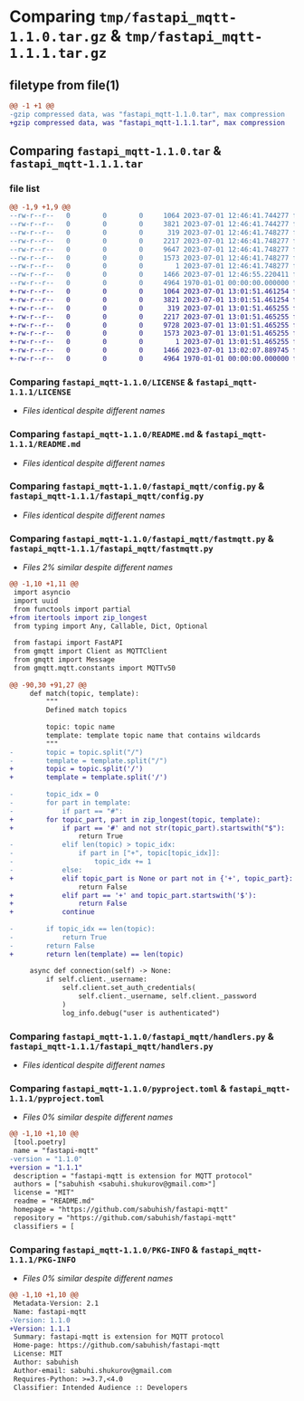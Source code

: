 # Comparing `tmp/fastapi_mqtt-1.1.0.tar.gz` & `tmp/fastapi_mqtt-1.1.1.tar.gz`

## filetype from file(1)

```diff
@@ -1 +1 @@
-gzip compressed data, was "fastapi_mqtt-1.1.0.tar", max compression
+gzip compressed data, was "fastapi_mqtt-1.1.1.tar", max compression
```

## Comparing `fastapi_mqtt-1.1.0.tar` & `fastapi_mqtt-1.1.1.tar`

### file list

```diff
@@ -1,9 +1,9 @@
--rw-r--r--   0        0        0     1064 2023-07-01 12:46:41.744277 fastapi_mqtt-1.1.0/LICENSE
--rw-r--r--   0        0        0     3821 2023-07-01 12:46:41.744277 fastapi_mqtt-1.1.0/README.md
--rw-r--r--   0        0        0      319 2023-07-01 12:46:41.748277 fastapi_mqtt-1.1.0/fastapi_mqtt/__init__.py
--rw-r--r--   0        0        0     2217 2023-07-01 12:46:41.748277 fastapi_mqtt-1.1.0/fastapi_mqtt/config.py
--rw-r--r--   0        0        0     9647 2023-07-01 12:46:41.748277 fastapi_mqtt-1.1.0/fastapi_mqtt/fastmqtt.py
--rw-r--r--   0        0        0     1573 2023-07-01 12:46:41.748277 fastapi_mqtt-1.1.0/fastapi_mqtt/handlers.py
--rw-r--r--   0        0        0        1 2023-07-01 12:46:41.748277 fastapi_mqtt-1.1.0/fastapi_mqtt/py.typed
--rw-r--r--   0        0        0     1466 2023-07-01 12:46:55.220411 fastapi_mqtt-1.1.0/pyproject.toml
--rw-r--r--   0        0        0     4964 1970-01-01 00:00:00.000000 fastapi_mqtt-1.1.0/PKG-INFO
+-rw-r--r--   0        0        0     1064 2023-07-01 13:01:51.461254 fastapi_mqtt-1.1.1/LICENSE
+-rw-r--r--   0        0        0     3821 2023-07-01 13:01:51.461254 fastapi_mqtt-1.1.1/README.md
+-rw-r--r--   0        0        0      319 2023-07-01 13:01:51.465255 fastapi_mqtt-1.1.1/fastapi_mqtt/__init__.py
+-rw-r--r--   0        0        0     2217 2023-07-01 13:01:51.465255 fastapi_mqtt-1.1.1/fastapi_mqtt/config.py
+-rw-r--r--   0        0        0     9728 2023-07-01 13:01:51.465255 fastapi_mqtt-1.1.1/fastapi_mqtt/fastmqtt.py
+-rw-r--r--   0        0        0     1573 2023-07-01 13:01:51.465255 fastapi_mqtt-1.1.1/fastapi_mqtt/handlers.py
+-rw-r--r--   0        0        0        1 2023-07-01 13:01:51.465255 fastapi_mqtt-1.1.1/fastapi_mqtt/py.typed
+-rw-r--r--   0        0        0     1466 2023-07-01 13:02:07.889745 fastapi_mqtt-1.1.1/pyproject.toml
+-rw-r--r--   0        0        0     4964 1970-01-01 00:00:00.000000 fastapi_mqtt-1.1.1/PKG-INFO
```

### Comparing `fastapi_mqtt-1.1.0/LICENSE` & `fastapi_mqtt-1.1.1/LICENSE`

 * *Files identical despite different names*

### Comparing `fastapi_mqtt-1.1.0/README.md` & `fastapi_mqtt-1.1.1/README.md`

 * *Files identical despite different names*

### Comparing `fastapi_mqtt-1.1.0/fastapi_mqtt/config.py` & `fastapi_mqtt-1.1.1/fastapi_mqtt/config.py`

 * *Files identical despite different names*

### Comparing `fastapi_mqtt-1.1.0/fastapi_mqtt/fastmqtt.py` & `fastapi_mqtt-1.1.1/fastapi_mqtt/fastmqtt.py`

 * *Files 2% similar despite different names*

```diff
@@ -1,10 +1,11 @@
 import asyncio
 import uuid
 from functools import partial
+from itertools import zip_longest
 from typing import Any, Callable, Dict, Optional
 
 from fastapi import FastAPI
 from gmqtt import Client as MQTTClient
 from gmqtt import Message
 from gmqtt.mqtt.constants import MQTTv50
 
@@ -90,30 +91,27 @@
     def match(topic, template):
         """
         Defined match topics
 
         topic: topic name
         template: template topic name that contains wildcards
         """
-        topic = topic.split("/")
-        template = template.split("/")
+        topic = topic.split('/')
+        template = template.split('/')
 
-        topic_idx = 0
-        for part in template:
-            if part == "#":
+        for topic_part, part in zip_longest(topic, template):
+            if part == '#' and not str(topic_part).startswith("$"):
                 return True
-            elif len(topic) > topic_idx:
-                if part in ["+", topic[topic_idx]]:
-                    topic_idx += 1
-            else:
+            elif topic_part is None or part not in {'+', topic_part}:
                 return False
+            elif part == '+' and topic_part.startswith('$'):
+                return False
+            continue
 
-        if topic_idx == len(topic):
-            return True
-        return False
+        return len(template) == len(topic)
 
     async def connection(self) -> None:
         if self.client._username:
             self.client.set_auth_credentials(
                 self.client._username, self.client._password
             )
             log_info.debug("user is authenticated")
```

### Comparing `fastapi_mqtt-1.1.0/fastapi_mqtt/handlers.py` & `fastapi_mqtt-1.1.1/fastapi_mqtt/handlers.py`

 * *Files identical despite different names*

### Comparing `fastapi_mqtt-1.1.0/pyproject.toml` & `fastapi_mqtt-1.1.1/pyproject.toml`

 * *Files 0% similar despite different names*

```diff
@@ -1,10 +1,10 @@
 [tool.poetry]
 name = "fastapi-mqtt"
-version = "1.1.0"
+version = "1.1.1"
 description = "fastapi-mqtt is extension for MQTT protocol"
 authors = ["sabuhish <sabuhi.shukurov@gmail.com>"]
 license = "MIT"
 readme = "README.md"
 homepage = "https://github.com/sabuhish/fastapi-mqtt"
 repository = "https://github.com/sabuhish/fastapi-mqtt"
 classifiers = [
```

### Comparing `fastapi_mqtt-1.1.0/PKG-INFO` & `fastapi_mqtt-1.1.1/PKG-INFO`

 * *Files 0% similar despite different names*

```diff
@@ -1,10 +1,10 @@
 Metadata-Version: 2.1
 Name: fastapi-mqtt
-Version: 1.1.0
+Version: 1.1.1
 Summary: fastapi-mqtt is extension for MQTT protocol
 Home-page: https://github.com/sabuhish/fastapi-mqtt
 License: MIT
 Author: sabuhish
 Author-email: sabuhi.shukurov@gmail.com
 Requires-Python: >=3.7,<4.0
 Classifier: Intended Audience :: Developers
```

